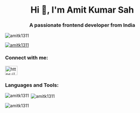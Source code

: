 <h1 align="center">Hi 👋, I'm Amit Kumar Sah</h1>
<h3 align="center">A passionate frontend developer from India</h3>

<p align="left"> <img src="https://komarev.com/ghpvc/?username=amitk1311&label=Profile%20views&color=0e75b6&style=flat" alt="amitk1311" /> </p>

<p align="left"> <a href="https://github.com/ryo-ma/github-profile-trophy"><img src="https://github-profile-trophy.vercel.app/?username=amitk1311" alt="amitk1311" /></a> </p>

<h3 align="left">Connect with me:</h3>
<p align="left">
<a href="https://www.linkedin.com/in/amitk28/" target="blank"><img align="center" src="https://raw.githubusercontent.com/rahuldkjain/github-profile-readme-generator/master/src/images/icons/Social/linked-in-alt.svg" alt="https://www.linkedin.com/in/amitk28/" height="30" width="40" /></a>
</p>

<h3 align="left">Languages and Tools:</h3>

<p><img align="left" src="https://github-readme-stats.vercel.app/api/top-langs?username=amitk1311&show_icons=true&locale=en&layout=compact" alt="amitk1311" /></p>

<p>&nbsp;<img align="center" src="https://github-readme-stats.vercel.app/api?username=amitk1311&show_icons=true&locale=en" alt="amitk1311" /></p>

<p><img align="center" src="https://github-readme-streak-stats.herokuapp.com/?user=amitk1311&" alt="amitk1311" /></p>
